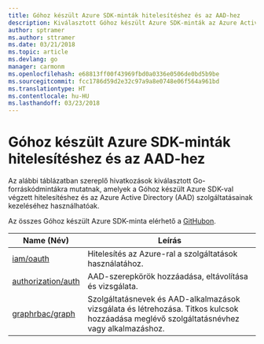 ```yaml
---
title: Góhoz készült Azure SDK-minták hitelesítéshez és az AAD-hez
description: Kiválasztott Góhoz készült Azure SDK-minták az Azure Active Directory (AAD) és a hitelesítés használatához.
author: sptramer
ms.author: sttramer
ms.date: 03/21/2018
ms.topic: article
ms.devlang: go
manager: carmonm
ms.openlocfilehash: e68813ff00f43969fbd0a0336e0506de0bd5b9be
ms.sourcegitcommit: fcc1786d59d2e32c97a9a8e0748e06f564a961bd
ms.translationtype: HT
ms.contentlocale: hu-HU
ms.lasthandoff: 03/23/2018
---
```

# <a name="azure-sdk-for-go-samples-for-authentication-and-aad"></a>Góhoz készült Azure SDK-minták hitelesítéshez és az AAD-hez

Az alábbi táblázatban szereplő hivatkozások kiválasztott Go-forráskódmintákra mutatnak, amelyek a Góhoz készült Azure SDK-val végzett hitelesítéshez és az Azure Active Directory (AAD) szolgáltatásainak kezeléséhez használhatóak. 

Az összes Góhoz készült Azure SDK-minta elérhető a [GitHubon](https://github.com/Azure-Samples/azure-sdk-for-go-samples).

| Name (Név) | Leírás |
|------|-------------|
| [iam/oauth](https://github.com/Azure-Samples/azure-sdk-for-go-samples/blob/master/iam/oauth.go) | Hitelesítés az Azure-ral a szolgáltatások használatához. |
| [authorization/auth](https://github.com/Azure-Samples/azure-sdk-for-go-samples/blob/master/authorization/auth.go) | AAD-szerepkörök hozzáadása, eltávolítása és vizsgálata. |
| [graphrbac/graph](https://github.com/Azure-Samples/azure-sdk-for-go-samples/blob/master/graphrbac/graph.go) | Szolgáltatásnevek és AAD-alkalmazások vizsgálata és létrehozása. Titkos kulcsok hozzáadása meglévő szolgáltatásnévhez vagy alkalmazáshoz. |
